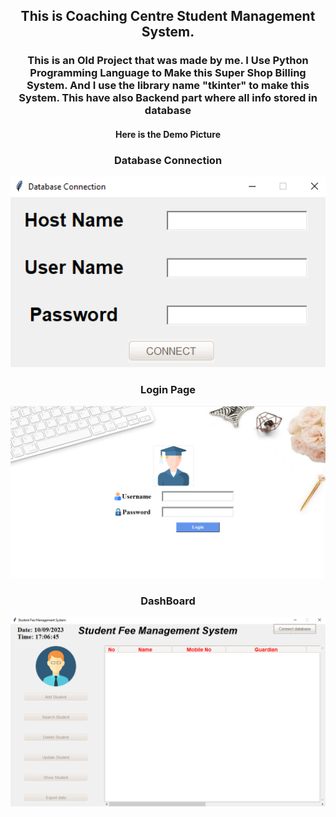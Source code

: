 <p><h2 align="center">This is Coaching Centre Student Management System.</h2><h3 align="center"> This is an Old Project that was made by me. I Use Python Programming Language to Make this Super Shop Billing System. And I use the library name "tkinter" to make this System. This have also Backend part where all info stored in database</p></h3>
<h4 align="center">Here is the Demo Picture</h4>
  

<h3 align="center">Database Connection</h3>
<img width="1000" src="https://github.com/curl-kawsar/CoachingCentreManagement/blob/main/data.PNG">

<h3 align="center">Login Page</h3>
<img src="https://github.com/curl-kawsar/CoachingCentreManagement/blob/main/login.PNG">

<h3 align="center">DashBoard</h3>
<img src="https://github.com/curl-kawsar/CoachingCentreManagement/blob/main/dash.PNG">
